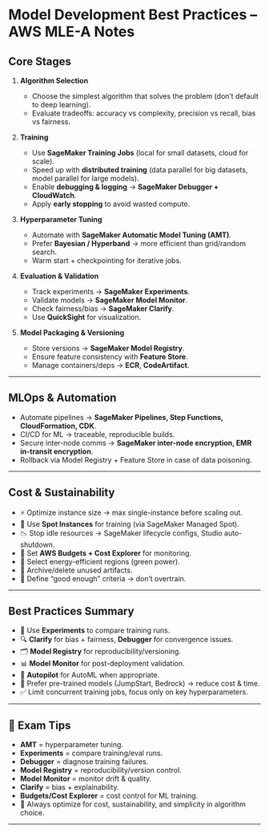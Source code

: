 # Model Development Best Practices – AWS MLE-A Notes

## Core Stages
1. **Algorithm Selection**
   - Choose the simplest algorithm that solves the problem (don’t default to deep learning).  
   - Evaluate tradeoffs: accuracy vs complexity, precision vs recall, bias vs fairness.

2. **Training**
   - Use **SageMaker Training Jobs** (local for small datasets, cloud for scale).  
   - Speed up with **distributed training** (data parallel for big datasets, model parallel for large models).  
   - Enable **debugging & logging** → **SageMaker Debugger + CloudWatch**.  
   - Apply **early stopping** to avoid wasted compute.

3. **Hyperparameter Tuning**
   - Automate with **SageMaker Automatic Model Tuning (AMT)**.  
   - Prefer **Bayesian / Hyperband** → more efficient than grid/random search.  
   - Warm start + checkpointing for iterative jobs.

4. **Evaluation & Validation**
   - Track experiments → **SageMaker Experiments**.  
   - Validate models → **SageMaker Model Monitor**.  
   - Check fairness/bias → **SageMaker Clarify**.  
   - Use **QuickSight** for visualization.

5. **Model Packaging & Versioning**
   - Store versions → **SageMaker Model Registry**.  
   - Ensure feature consistency with **Feature Store**.  
   - Manage containers/deps → **ECR**, **CodeArtifact**.

---

## MLOps & Automation
- Automate pipelines → **SageMaker Pipelines, Step Functions, CloudFormation, CDK**.  
- CI/CD for ML → traceable, reproducible builds.  
- Secure inter-node comms → **SageMaker inter-node encryption, EMR in-transit encryption**.  
- Rollback via Model Registry + Feature Store in case of data poisoning.

---

## Cost & Sustainability
- ⚡ Optimize instance size → max single-instance before scaling out.  
- 💸 Use **Spot Instances** for training (via SageMaker Managed Spot).  
- 📉 Stop idle resources → SageMaker lifecycle configs, Studio auto-shutdown.  
- 🔔 Set **AWS Budgets + Cost Explorer** for monitoring.  
- 🌱 Select energy-efficient regions (green power).  
- 🧹 Archive/delete unused artifacts.  
- 🎯 Define “good enough” criteria → don’t overtrain.  

---

## Best Practices Summary
- 🧪 Use **Experiments** to compare training runs.  
- 🔍 **Clarify** for bias + fairness, **Debugger** for convergence issues.  
- 🗂️ **Model Registry** for reproducibility/versioning.  
- 📊 **Model Monitor** for post-deployment validation.  
- 🚀 **Autopilot** for AutoML when appropriate.  
- 🔄 Prefer pre-trained models (JumpStart, Bedrock) → reduce cost & time.  
- ✅ Limit concurrent training jobs, focus only on key hyperparameters.  

---

## 🔑 Exam Tips
- **AMT** = hyperparameter tuning.  
- **Experiments** = compare training/eval runs.  
- **Debugger** = diagnose training failures.  
- **Model Registry** = reproducibility/version control.  
- **Model Monitor** = monitor drift & quality.  
- **Clarify** = bias + explainability.  
- **Budgets/Cost Explorer** = cost control for ML training.  
- 🛑 Always optimize for cost, sustainability, and simplicity in algorithm choice.  

---
